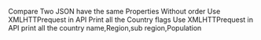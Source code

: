 Compare Two JSON have the same Properties Without order 
Use XMLHTTPrequest in API Print all the Country flags 
Use XMLHTTPrequest in API print all the country name,Region,sub region,Population
